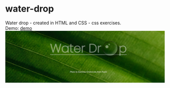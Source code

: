 # water-drop
Water drop - created in HTML and CSS - css exercises.<br/>
Demo: <a target="demo" href="http://mateuszstrawa.pl/stuff/water_drop/">demo</a>
<img src="./screen-water-drop.png"/>
